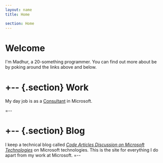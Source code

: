 ```yaml
---
layout: name
title: Home

section: Home
---
```



Welcome
=======

I'm Madhur, a 20-something programmer. You can find out more about 
be by poking around the links above and below.

+--	{.section}
Work
========
My day job is as a [Consultant](/work) in Microsoft.

=--

+-- {.section}
Blog
=====
I keep a technical blog called _[Code Articles Discussion on Microsoft Technologies](http://blogs.msdn.com/mahuja)_ on 
Microsoft technologies. This is the site for everything I do apart from my work at Microsoft.
=--


